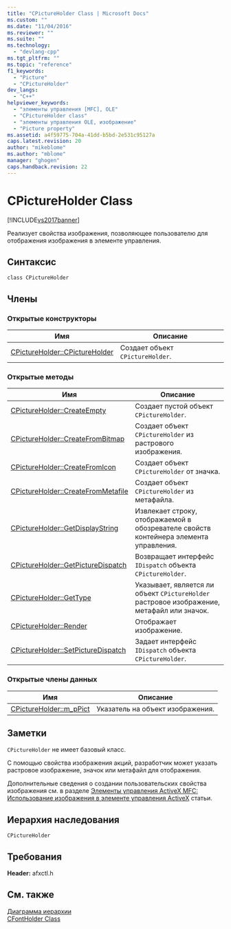```yaml
---
title: "CPictureHolder Class | Microsoft Docs"
ms.custom: ""
ms.date: "11/04/2016"
ms.reviewer: ""
ms.suite: ""
ms.technology: 
  - "devlang-cpp"
ms.tgt_pltfrm: ""
ms.topic: "reference"
f1_keywords: 
  - "Picture"
  - "CPictureHolder"
dev_langs: 
  - "C++"
helpviewer_keywords: 
  - "элементы управления [MFC], OLE"
  - "CPictureHolder class"
  - "элементы управления OLE, изображение"
  - "Picture property"
ms.assetid: a4f59775-704a-41dd-b5bd-2e531c95127a
caps.latest.revision: 20
author: "mikeblome"
ms.author: "mblome"
manager: "ghogen"
caps.handback.revision: 22
---
```

# CPictureHolder Class
[!INCLUDE[vs2017banner](../../assembler/inline/includes/vs2017banner.md)]

Реализует свойства изображения, позволяющее пользователю для отображения изображения в элементе управления.  
  
## Синтаксис  
  
```  
class CPictureHolder  
```  
  
## Члены  
  
### Открытые конструкторы  
  
|Имя|Описание|  
|---------|--------------|  
|[CPictureHolder::CPictureHolder](../Topic/CPictureHolder::CPictureHolder.md)|Создает объект `CPictureHolder`.|  
  
### Открытые методы  
  
|Имя|Описание|  
|---------|--------------|  
|[CPictureHolder::CreateEmpty](../Topic/CPictureHolder::CreateEmpty.md)|Создает пустой объект `CPictureHolder`.|  
|[CPictureHolder::CreateFromBitmap](../Topic/CPictureHolder::CreateFromBitmap.md)|Создает объект `CPictureHolder` из растрового изображения.|  
|[CPictureHolder::CreateFromIcon](../Topic/CPictureHolder::CreateFromIcon.md)|Создает объект `CPictureHolder` от значка.|  
|[CPictureHolder::CreateFromMetafile](../Topic/CPictureHolder::CreateFromMetafile.md)|Создает объект `CPictureHolder` из метафайла.|  
|[CPictureHolder::GetDisplayString](../Topic/CPictureHolder::GetDisplayString.md)|Извлекает строку, отображаемой в обозревателе свойств контейнера элемента управления.|  
|[CPictureHolder::GetPictureDispatch](../Topic/CPictureHolder::GetPictureDispatch.md)|Возвращает интерфейс `IDispatch` объекта `CPictureHolder`.|  
|[CPictureHolder::GetType](../Topic/CPictureHolder::GetType.md)|Указывает, является ли объект `CPictureHolder` растровое изображение, метафайл или значок.|  
|[CPictureHolder::Render](../Topic/CPictureHolder::Render.md)|Отображает изображение.|  
|[CPictureHolder::SetPictureDispatch](../Topic/CPictureHolder::SetPictureDispatch.md)|Задает интерфейс `IDispatch` объекта `CPictureHolder`.|  
  
### Открытые члены данных  
  
|Имя|Описание|  
|---------|--------------|  
|[CPictureHolder::m\_pPict](../Topic/CPictureHolder::m_pPict.md)|Указатель на объект изображения.|  
  
## Заметки  
 `CPictureHolder` не имеет базовый класс.  
  
 С помощью свойства изображения акций, разработчик может указать растровое изображение, значок или метафайл для отображения.  
  
 Дополнительные сведения о создании пользовательских свойства изображения см. в разделе [Элементы управления ActiveX MFC: Использование изображения в элементе управления ActiveX](../../mfc/mfc-activex-controls-using-pictures-in-an-activex-control.md) статьи.  
  
## Иерархия наследования  
 `CPictureHolder`  
  
## Требования  
 **Header:**  afxctl.h  
  
## См. также  
 [Диаграмма иерархии](../../mfc/hierarchy-chart.md)   
 [CFontHolder Class](../../mfc/reference/cfontholder-class.md)